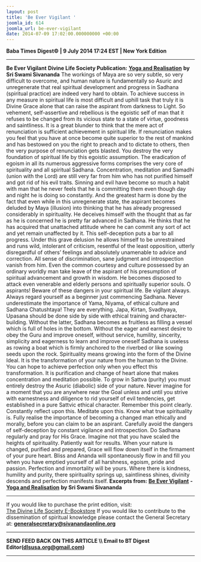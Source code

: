 ```yaml
---
layout: post
title: 'Be Ever Vigilant '
joomla_id: 614
joomla_url: be-ever-vigilant
date: 2014-07-09 17:02:00.000000000 +00:00
---
```

**Baba Times Digest© | 9 July 2014 17:24 EST | New York Edition**
* * *  
 **Be Ever Vigilant**
**Divine Life Society Publication:** [**Yoga and Realisation**](http://www.dlshq.org/books/es20.htm) **by Sri Swami Sivananda**
The workings of Maya are so very subtle, so very difficult to overcome, and human nature is fundamentally so Asuric and unregenerate that real spiritual development and progress in Sadhana (spiritual practice) are indeed very hard to obtain. To achieve success in any measure in spiritual life is most difficult and uphill task that truly it is Divine Grace alone that can raise the aspirant from darkness to Light. So vehement, self-assertive and rebellious is the egoistic self of man that it refuses to be changed from its vicious state to a state of virtue, goodness and saintliness. It is a great blunder to think that the mere act of renunciation is sufficient achievement in spiritual life. If renunciation makes you feel that you have at once become quite superior to the rest of mankind and has bestowed on you the right to preach and to dictate to others, then the very purpose of renunciation gets blasted. You destroy the very foundation of spiritual life by this egoistic assumption. The eradication of egoism in all its numerous aggressive forms comprises the very core of spirituality and all spiritual Sadhana.
Concentration, meditation and Samadhi (union with the Lord) are still very far from him who has not purified himself and got rid of his evil traits. Sinning and evil have become so much a habit with man that he never feels that he is committing them even though day and night he is doing so constantly. And the greatest harm is done by the fact that even while in this unregenerate state, the aspirant becomes deluded by Maya (illusion) into thinking that he has already progressed considerably in spirituality. He deceives himself with the thought that as far as he is concerned he is pretty far advanced in Sadhana. He thinks that he has acquired that unattached attitude where he can commit any sort of act and yet remain unaffected by it. This self-deception puts a bar to all progress. Under this grave delusion he allows himself to be unrestrained and runs wild, intolerant of criticism, resentful of the least opposition, utterly disregardful of others’ feelings and absolutely unamenable to advice and correction. All sense of discrimination, sane judgment and introspection vanish from him. Even the common courtesy and culture possessed by an ordinary worldly man take leave of the aspirant of his presumption of spiritual advancement and growth in wisdom. He becomes disposed to attack even venerable and elderly persons and spiritually superior souls.
O aspirants! Beware of these dangers in your spiritual life. Be vigilant always. Always regard yourself as a beginner just commencing Sadhana. Never underestimate the importance of Yama, Niyama, of ethical culture and Sadhana Chatushtaya! They are everything. Japa, Kirtan, Svadhyaya, Upasana should be done side by side with ethical training and character-building.
Without the latter, Sadhana becomes as fruitless as filling a vessel which is full of holes in the bottom. Without the eager and earnest desire to obey the Guru and improve oneself, without service, humility, sincerity, simplicity and eagerness to learn and improve oneself Sadhana is useless as rowing a boat which is firmly anchored to the riverbed or like sowing seeds upon the rock.
Spirituality means growing into the form of the Divine Ideal. It is the transformation of your nature from the human to the Divine. You can hope to achieve perfection only when you effect this transformation. It is purification and change of heart alone that makes concentration and meditation possible. To grow in Sattva (purity) you must entirely destroy the Asuric (diabolic) side of your nature. Never imagine for a moment that you are anywhere near the Goal unless and until you strive with earnestness and diligence to rid yourself of evil tendencies, get established in a pure Sattvic ethical character.
Remember this point clearly. Constantly reflect upon this. Meditate upon this. Know what true spirituality is. Fully realise the importance of becoming a changed man ethically and morally, before you can claim to be an aspirant. Carefully avoid the dangers of self-deception by constant vigilance and introspection. Do Sadhana regularly and pray for His Grace. Imagine not that you have scaled the heights of spirituality. Patiently wait for results. When your nature is changed, purified and prepared, Grace will flow down itself in the firmament of your pure heart. Bliss and Ananda will spontaneously flow in and fill you when you have emptied yourself of all harshness, egoism, pride and passion. Perfection and immortality will be yours. Where there is kindness, humility and purity, there spirituality springs up, saintliness shines, divinity descends and perfection manifests itself.
**Excerpts from:**
[**Be Ever Vigilant**](http://www.dlshq.org/discourse/dec2010.htm) **-** [**Yoga and Realisation**](http://www.dlshq.org/books/es20.htm) **by Sri Swami Sivananda**
* * *  
If you would like to purchase the print edition, visit:   
[The Divine Life Society E-Bookstore](http://www.dlshq.org/download/download.htm)
If you would like to contribute to the dissemination of spiritual knowledge please contact the General Secretary at:
[**generalsecretary@sivanandaonline.org**](mailto:generalsecretary@sivanandaonline.org?subject=Contribution%20to%20Dissemination%20of%20Spiritual%20Knowledge)
* * *
**SEND FEED BACK ON THIS ARTICLE \\\ Email to BT Digest Editor[](mailto:dlsusa.org@gmail.com?subject=DLS%20Posts)(dlsusa.org@gmail.com)**
* * *
  
